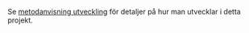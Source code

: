 Se [metodanvisning utveckling](http://doc.basalt.se/docs/beans-metodanvisning-testdriven-utveckling/sv/stable/)
för detaljer på hur man utvecklar i detta projekt.